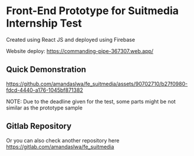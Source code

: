 # Front-End Prototype for Suitmedia Internship Test

Created using React JS and deployed using Firebase

Website deploy: https://commanding-pipe-367307.web.app/

## Quick Demonstration

https://github.com/amandaslwa/fe_suitmedia/assets/90702710/b27f0980-fdcd-4440-a176-1045bf871382

NOTE: Due to the deadline given for the test, some parts might be not similar as the prototype sample

## Gitlab Repository

Or you can also check another repository here https://gitlab.com/amandaslwa/fe_suitmedia
